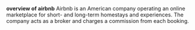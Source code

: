 **overview of airbnb**
Airbnb is an American company operating an online marketplace for short- and long-term homestays and experiences. The company acts as a broker and charges a commission from each booking.

